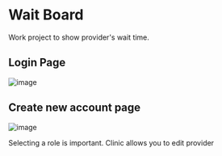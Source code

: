 # Wait Board

Work project to show provider's wait time.

## Login Page ##
![image](https://github.com/user-attachments/assets/3328bbd6-0fb4-437a-99cd-d1033b06082b)


## Create new account page ##

![image](https://github.com/user-attachments/assets/c4037abd-3215-454b-bb2c-0eec83ae1bb2)

Selecting a role is important. Clinic allows you to edit provider

